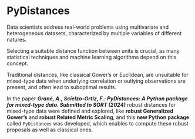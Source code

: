 # PyDistances

Data scientists address real-world problems using multivariate and heterogeneous
datasets, characterized by multiple variables of different natures. 

Selecting a suitable
distance function between units is crucial, as many statistical techniques and
machine learning algorithms depend on this concept. 

Traditional distances, like
classical Gower’s or Euclidean, are unsuitable for mixed-type data when underlying
correlation or outlying observations are present, and often lead to suboptimal results.

In the paper ***Grané, A., Scielzo-Ortiz, F.: PyDistances: A Python package for mixed-type
data. Submitted to SORT (2024)*** robust distances for mixed-type data were defined and explored, like **robust
Generalized Gower’s** and **robust Related Metric Scaling**, and this **new Python package** called `PyDistances` was developed, which enables to compute these robust proposals as well as classical ones.

```{tableofcontents}
```
